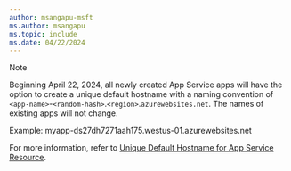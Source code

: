 ```yaml
---
author: msangapu-msft
ms.author: msangapu
ms.topic: include
ms.date: 04/22/2024
---
```


> [!NOTE]
> Beginning April 22, 2024, all newly created App Service apps will have the option to create a unique default hostname with a naming convention of `<app-name>`-`<random-hash>`.`<region>`.`azurewebsites.net`. The names of existing apps will not change.
>
>Example: myapp-ds27dh7271aah175.westus-01.azurewebsites.net 
>    
>For more information, refer to [Unique Default Hostname for App Service Resource](https://go.microsoft.com/fwlink/?linkid=2265728).
>